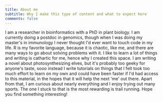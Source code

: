```yaml
---
title: About me
subtitle: Why I make this type of content and what to expect here
comments: false
---
```


I am a researcher in bioinformatics with a PhD in plant biology. I am currently doing a postdoc in genomics, though when I was doing my master's in immunology I never thought I'd ever want to touch code in my life. R is my favorite language, because it is chaotic, like me, and there are many ways to go about solving problems with it. I like to learn a lot of things and writing is cathartic for me, hence why I created this space. I am writing a novel about photosynthesizing elves, but it's probably too geeky for anyone's taste, sooo instead I write tutorials on things that I felt took too much effort to learn on my own and could have been faster if I'd had access to this material, in the hopes that it will help the next 'me' out there. Apart from that, I am curious about nearly everything and I enjoy trying out many sports. The one I stuck to that is the most rewarding is trail running. 
Hope you find something interesting!